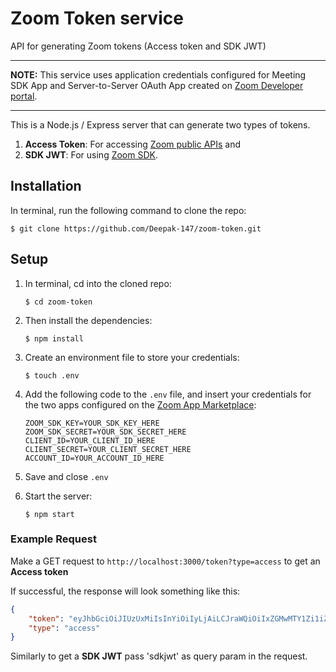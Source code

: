 # Zoom Token service
API for generating Zoom tokens (Access token and SDK JWT)

---

**NOTE:** This service uses application credentials configured for Meeting SDK App and Server-to-Server OAuth App created on [Zoom Developer portal](https://marketplace.zoom.us/develop/create).

---

This is a Node.js / Express server that can generate two types of tokens.
1. **Access Token**: For accessing [Zoom public APIs](https://marketplace.zoom.us/docs/api-reference/introduction/) and
2. **SDK JWT**: For using [Zoom SDK](https://marketplace.zoom.us/docs/sdk/native-sdks/introduction/).

## Installation

In terminal, run the following command to clone the repo:

`$ git clone https://github.com/Deepak-147/zoom-token.git`

## Setup

1. In terminal, cd into the cloned repo:

   `$ cd zoom-token`

2. Then install the dependencies:

   `$ npm install`

3. Create an environment file to store your credentials:

   `$ touch .env`

4. Add the following code to the `.env` file, and insert your credentials for the two apps configured on the [Zoom App Marketplace](https://marketplace.zoom.us/develop/create):

   ```
   ZOOM_SDK_KEY=YOUR_SDK_KEY_HERE
   ZOOM_SDK_SECRET=YOUR_SDK_SECRET_HERE
   CLIENT_ID=YOUR_CLIENT_ID_HERE
   CLIENT_SECRET=YOUR_CLIENT_SECRET_HERE
   ACCOUNT_ID=YOUR_ACCOUNT_ID_HERE
   ```

5. Save and close `.env`

6. Start the server:

   `$ npm start`

### Example Request

Make a GET request to `http://localhost:3000/token?type=access` to get an **Access token**

If successful, the response will look something like this:

```json
{
    "token": "eyJhbGciOiJIUzUxMiIsInYiOiIyLjAiLCJraWQiOiIxZGMwMTY1Zi1iZDk0LTRlZDQtYWQ2My0wNDRmMDljNWNmYTgifQ.eyJ2ZXIiOjcsImF1aWQiOiI1YjM3NTlmNjAwMjFhOTZkNTRiZTQ3NDMyMjFjODhjNCIsImNvZGUiOiI3WlIzaEpwRFNuNmZfaXJzaWxBcTNndXdZV2tkTXYzaGwiLCJpc3MiOiJ6bTpjaWQ6VkpwMzlfNGZSdzZVMWRNWElZajY1USIsImdubyI6MCwidHlwZSI6MywiYXVkIjoiaHR0cHM6Ly9vYXV0aC56b29tLnVzIiwidWlkIjoiZlZ4YTdpQ0pRRTZLLWVDN2xWblozdyIsIm5iZiI6MTY2NzU0MTg2NCwiZXhwIjoxNjY3NTQ1NDY0LCJpYXQiOjE2Njc1NDE4NjQsImFpZCI6IlBHNjQ0YlJDUXlTZ0FZLWliTFQ5bkEiLCJqdGkiOiI1ZDdmM2FlNi0yN2U3LTRkOWQtYmRmZS05ODJlMzdlNTRiM2YifQ.OPH4KTJWkCKe8Zi7RKl7nMHI3BMdvsI0oNtls_7EmGOW-aNuMpTG0lbZ145B9BAVn6Uqnb9PnWa-kIKGo7fUMA",
    "type": "access"
}
```

Similarly to get a **SDK JWT** pass 'sdkjwt' as query param in the request.